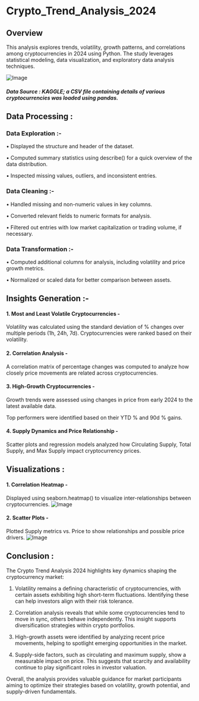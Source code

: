 # Crypto_Trend_Analysis_2024

## Overview
This analysis explores trends, volatility, growth patterns, and correlations among cryptocurrencies in 2024 using Python. The study leverages statistical modeling, data visualization, and exploratory data analysis techniques.

![Image](https://github.com/user-attachments/assets/4d81071e-dd4c-4c8f-bf60-54e6e43a6d42)

##### Data Source : KAGGLE; a CSV file containing details of various cryptocurrencies was loaded using pandas. 

## Data Processing :
### Data Exploration :-
• Displayed the structure and header of the dataset.

• Computed summary statistics using describe() for a quick overview of the data distribution.

• Inspected missing values, outliers, and inconsistent entries.

### Data Cleaning :-
• Handled missing and non-numeric values in key columns.

• Converted relevant fields to numeric formats for analysis.

• Filtered out entries with low market capitalization or trading volume, if necessary.

### Data Transformation :-
• Computed additional columns for analysis, including volatility and price growth metrics.

• Normalized or scaled data for better comparison between assets.

## Insights Generation :-
#### 1. Most and Least Volatile Cryptocurrencies -
Volatility was calculated using the standard deviation of % changes over multiple periods (1h, 24h, 7d).
Cryptocurrencies were ranked based on their volatility.

#### 2. Correlation Analysis -
A correlation matrix of percentage changes was computed to analyze how closely price movements are related across cryptocurrencies.

#### 3. High-Growth Cryptocurrencies -
Growth trends were assessed using changes in price from early 2024 to the latest available data.

Top performers were identified based on their YTD % and 90d % gains.

#### 4. Supply Dynamics and Price Relationship -
Scatter plots and regression models analyzed how Circulating Supply, Total Supply, and Max Supply impact cryptocurrency prices.

## Visualizations :
#### 1. Correlation Heatmap -
Displayed using seaborn.heatmap() to visualize inter-relationships between cryptocurrencies.
![Image](https://github.com/user-attachments/assets/1d0917aa-8e1f-494b-a7f2-35974164826a)

#### 2. Scatter Plots -
Plotted Supply metrics vs. Price to show relationships and possible price drivers.
![Image](https://github.com/user-attachments/assets/aa06bd35-0f3d-492a-add7-c7c20ef96b63)



## Conclusion :
The Crypto Trend Analysis 2024 highlights key dynamics shaping the cryptocurrency market:

1. Volatility remains a defining characteristic of cryptocurrencies, with certain assets exhibiting high short-term fluctuations. Identifying these can help investors align with their risk tolerance.

2. Correlation analysis reveals that while some cryptocurrencies tend to move in sync, others behave independently. This insight supports diversification strategies within crypto portfolios.

3. High-growth assets were identified by analyzing recent price movements, helping to spotlight emerging opportunities in the market.

3. Supply-side factors, such as circulating and maximum supply, show a measurable impact on price. This suggests that scarcity and availability continue to play significant roles in investor valuation.

Overall, the analysis provides valuable guidance for market participants aiming to optimize their strategies based on volatility, growth potential, and supply-driven fundamentals.

